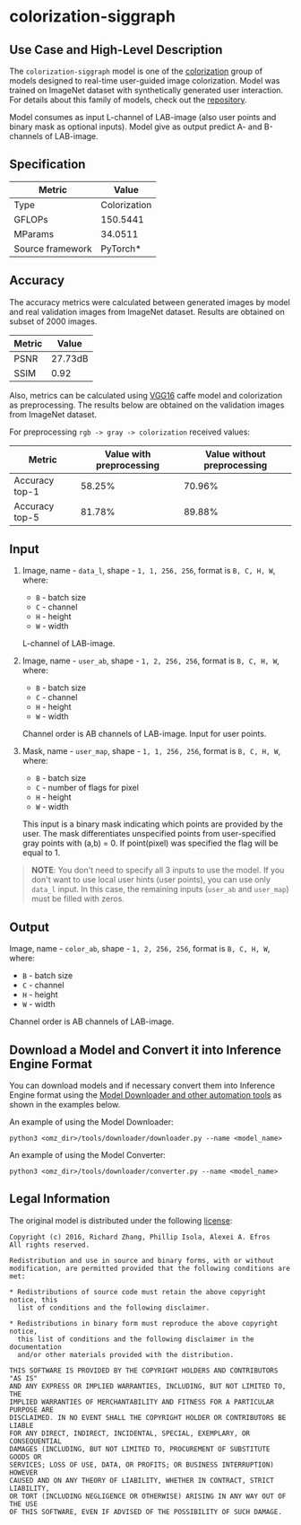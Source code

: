 # colorization-siggraph

## Use Case and High-Level Description

The `colorization-siggraph` model is one of the [colorization](https://arxiv.org/abs/1705.02999)
group of models designed to real-time user-guided image colorization. Model was trained on ImageNet dataset with synthetically generated user interaction.
For details about this family of models, check out the [repository](https://github.com/richzhang/colorization).

Model consumes as input L-channel of LAB-image (also user points and binary mask as optional inputs).
Model give as output predict A- and B-channels of LAB-image.

## Specification

| Metric            | Value         |
|-------------------|---------------|
| Type              | Colorization  |
| GFLOPs            | 150.5441      |
| MParams           | 34.0511       |
| Source framework  | PyTorch\*     |

## Accuracy

The accuracy metrics were calculated between generated images by model and real validation images from ImageNet dataset.
Results are obtained on subset of 2000 images.

| Metric | Value     |
| ------ | --------- |
| PSNR   | 27.73dB   |
| SSIM   | 0.92      |

Also, metrics can be calculated using [VGG16](https://arxiv.org/abs/1409.1556) caffe model and colorization as preprocessing.
The results below are obtained on the validation images from ImageNet dataset.

For preprocessing `rgb -> gray -> colorization` received values:

| Metric         | Value with preprocessing   | Value without preprocessing |
|----------------|----------------------------|-----------------------------|
| Accuracy top-1 |                     58.25% |                      70.96% |
| Accuracy top-5 |                     81.78% |                      89.88% |

## Input

1. Image, name - `data_l`, shape - `1, 1, 256, 256`, format is `B, C, H, W`, where:

   - `B` - batch size
   - `C` - channel
   - `H` - height
   - `W` - width

   L-channel of LAB-image.

2. Image, name - `user_ab`, shape - `1, 2, 256, 256`, format is `B, C, H, W`, where:

   - `B` - batch size
   - `C` - channel
   - `H` - height
   - `W` - width

   Channel order is AB channels of LAB-image. Input for user points.

3. Mask, name - `user_map`, shape - `1, 1, 256, 256`, format is `B, C, H, W`, where:

   - `B` - batch size
   - `C` - number of flags for pixel
   - `H` - height
   - `W` - width

   This input is a binary mask indicating which points are
   provided by the user. The mask differentiates unspecified points
   from user-specified gray points with (a,b) = 0.
   If point(pixel) was specified the flag will be equal to 1.

> **NOTE**: You don't need to specify all 3 inputs to use the model. If you don't want to use local user hints (user points), you can use only `data_l` input. In this case, the remaining inputs (`user_ab` and `user_map`) must be filled with zeros.

## Output

Image, name - `color_ab`, shape - `1, 2, 256, 256`, format is `B, C, H, W`, where:

- `B` - batch size
- `C` - channel
- `H` - height
- `W` - width

Channel order is AB channels of LAB-image.

## Download a Model and Convert it into Inference Engine Format

You can download models and if necessary convert them into Inference Engine format using the [Model Downloader and other automation tools](../../../tools/downloader/README.md) as shown in the examples below.

An example of using the Model Downloader:
```
python3 <omz_dir>/tools/downloader/downloader.py --name <model_name>
```

An example of using the Model Converter:
```
python3 <omz_dir>/tools/downloader/converter.py --name <model_name>
```

## Legal Information

The original model is distributed under the following
[license](https://raw.githubusercontent.com/richzhang/colorization/master/LICENSE):

```
Copyright (c) 2016, Richard Zhang, Phillip Isola, Alexei A. Efros
All rights reserved.

Redistribution and use in source and binary forms, with or without
modification, are permitted provided that the following conditions are met:

* Redistributions of source code must retain the above copyright notice, this
  list of conditions and the following disclaimer.

* Redistributions in binary form must reproduce the above copyright notice,
  this list of conditions and the following disclaimer in the documentation
  and/or other materials provided with the distribution.

THIS SOFTWARE IS PROVIDED BY THE COPYRIGHT HOLDERS AND CONTRIBUTORS "AS IS"
AND ANY EXPRESS OR IMPLIED WARRANTIES, INCLUDING, BUT NOT LIMITED TO, THE
IMPLIED WARRANTIES OF MERCHANTABILITY AND FITNESS FOR A PARTICULAR PURPOSE ARE
DISCLAIMED. IN NO EVENT SHALL THE COPYRIGHT HOLDER OR CONTRIBUTORS BE LIABLE
FOR ANY DIRECT, INDIRECT, INCIDENTAL, SPECIAL, EXEMPLARY, OR CONSEQUENTIAL
DAMAGES (INCLUDING, BUT NOT LIMITED TO, PROCUREMENT OF SUBSTITUTE GOODS OR
SERVICES; LOSS OF USE, DATA, OR PROFITS; OR BUSINESS INTERRUPTION) HOWEVER
CAUSED AND ON ANY THEORY OF LIABILITY, WHETHER IN CONTRACT, STRICT LIABILITY,
OR TORT (INCLUDING NEGLIGENCE OR OTHERWISE) ARISING IN ANY WAY OUT OF THE USE
OF THIS SOFTWARE, EVEN IF ADVISED OF THE POSSIBILITY OF SUCH DAMAGE.
```
